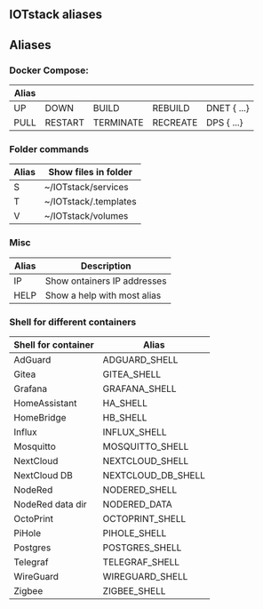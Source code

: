 ## IOTstack aliases

## Aliases

### Docker Compose:

| Alias      |            |            |            |                           |
| ---------- | ---------- | ---------- | ---------- | ------------------------- | 
| UP         | DOWN       | BUILD      | REBUILD    | DNET    {<container> ...} |
| PULL       | RESTART    | TERMINATE  | RECREATE   | DPS    {<container> ...}  |

### Folder commands

| Alias | Show files in folder  |
| ----- | --------------------- |
| S     | ~/IOTstack/services   |
| T     | ~/IOTstack/.templates |
| V     | ~/IOTstack/volumes    |

### Misc

| Alias | Description                 |
|-------|-----------------------------|
| IP    | Show ontainers IP addresses |
| HELP  | Show a help with most alias |

### Shell for different containers

| Shell for container |  Alias             |
| ------------------- | ------------------ |
| AdGuard             | ADGUARD_SHELL      |
| Gitea               | GITEA_SHELL        |
| Grafana             | GRAFANA_SHELL      |
| HomeAssistant       | HA_SHELL           |
| HomeBridge          | HB_SHELL           |
| Influx              | INFLUX_SHELL       |
| Mosquitto           | MOSQUITTO_SHELL    |
| NextCloud           | NEXTCLOUD_SHELL    |
| NextCloud DB        | NEXTCLOUD_DB_SHELL |
| NodeRed             | NODERED_SHELL      |
| NodeRed data dir    | NODERED_DATA       |
| OctoPrint           | OCTOPRINT_SHELL    |
| PiHole              | PIHOLE_SHELL       |
| Postgres            | POSTGRES_SHELL     |
| Telegraf            | TELEGRAF_SHELL     |
| WireGuard           | WIREGUARD_SHELL    |
| Zigbee              | ZIGBEE_SHELL       |

